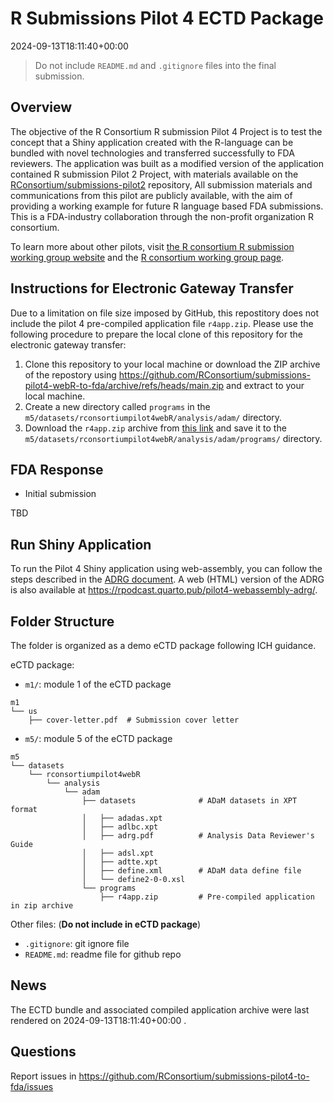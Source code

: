 # R Submissions Pilot 4 ECTD Package

2024-09-13T18:11:40+00:00

> Do not include `README.md` and `.gitignore` files into the final
> submission.

## Overview

The objective of the R Consortium R submission Pilot 4 Project is to
test the concept that a Shiny application created with the R-language
can be bundled with novel technologies and transferred successfully to
FDA reviewers. The application was built as a modified version of the
application contained R submission Pilot 2 Project, with materials
available on the
[RConsortium/submissions-pilot2](https://github.com/RConsortium/submissions-pilot2)
repository, All submission materials and communications from this pilot
are publicly available, with the aim of providing a working example for
future R language based FDA submissions. This is a FDA-industry
collaboration through the non-profit organization R consortium.

To learn more about other pilots, visit [the R consortium R submission
working group website](https://rconsortium.github.io/submissions-wg/)
and the [R consortium working group
page](https://www.r-consortium.org/projects/isc-working-groups).

## Instructions for Electronic Gateway Transfer

Due to a limitation on file size imposed by GitHub, this repostitory
does not include the pilot 4 pre-compiled application file `r4app.zip`.
Please use the following procedure to prepare the local clone of this
repository for the electronic gateway transfer:

1.  Clone this repository to your local machine or download the ZIP
    archive of the repostory using
    <https://github.com/RConsortium/submissions-pilot4-webR-to-fda/archive/refs/heads/main.zip>
    and extract to your local machine.
2.  Create a new directory called `programs` in the
    `m5/datasets/rconsortiumpilot4webR/analysis/adam/` directory.
3.  Download the `r4app.zip` archive from [this
    link](https://rsubmission-draft.us-east-1.linodeobjects.com/r4app.zip)
    and save it to the
    `m5/datasets/rconsortiumpilot4webR/analysis/adam/programs/`
    directory.

## FDA Response

- Initial submission

TBD

## Run Shiny Application

To run the Pilot 4 Shiny application using web-assembly, you can follow
the steps described in the [ADRG
document](https://rsubmission-draft.us-east-1.linodeobjects.com/adrg-quarto-pdf.pdf).
A web (HTML) version of the ADRG is also available at
<https://rpodcast.quarto.pub/pilot4-webassembly-adrg/>.

## Folder Structure

The folder is organized as a demo eCTD package following ICH guidance.

eCTD package:

- `m1/`: module 1 of the eCTD package

<!-- -->

    m1
    └── us
        ├── cover-letter.pdf  # Submission cover letter

- `m5/`: module 5 of the eCTD package

<!-- -->

    m5
    └── datasets
        └── rconsortiumpilot4webR
            └── analysis
                └── adam
                    ├── datasets              # ADaM datasets in XPT format
                    │   ├── adadas.xpt
                    │   ├── adlbc.xpt
                    │   ├── adrg.pdf          # Analysis Data Reviewer's Guide
                    │   ├── adsl.xpt
                    │   ├── adtte.xpt
                    │   ├── define.xml        # ADaM data define file
                    │   └── define2-0-0.xsl
                    └── programs
                        ├── r4app.zip         # Pre-compiled application in zip archive

Other files: (**Do not include in eCTD package**)

- `.gitignore`: git ignore file
- `README.md`: readme file for github repo

## News

The ECTD bundle and associated compiled application archive were last
rendered on 2024-09-13T18:11:40+00:00 .

## Questions

Report issues in
<https://github.com/RConsortium/submissions-pilot4-to-fda/issues>

